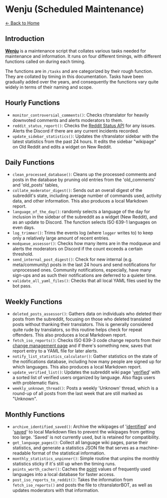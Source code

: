 # Wenju (Scheduled Maintenance)

[← Back to Home](./index.md)

## Introduction

**[Wenju](https://en.wikipedia.org/wiki/Kong_Rong)** is a maintenance script that collates various tasks needed for maintenance and information. It runs on four different timings, with different functions called on during each timing.

The functions are in `/tasks` and are categorized by their rough function. They are collated by timing in this documentation. Tasks have been gradually added over the years, and consequently the functions vary quite widely in terms of their naming and scope.

## Hourly Functions

* `monitor_controversial_comments()`: Checks r/translator for heavily downvoted comments and alerts moderators to them. 
* `reddit_status_report()`: Checks the [Reddit Status API](https://www.redditstatus.com/) for any issues. Alerts the Discord if there are any current incidents recorded. 
* `update_sidebar_statistics()`: Updates the r/translator sidebar with the latest statistics from the past 24 hours. It edits the sidebar "wikipage" on Old Reddit and edits a widget on New Reddit.

## Daily Functions

* `clean_processed_database()`: Cleans up the processed comments and posts in the database by pruning old entries from the 'old_comments' and 'old_posts' tables,
* `collate_moderator_digest()`: Sends out an overall digest of the subreddit's state, including average number of commands used, activity data, and other information. This also produces a local Markdown report.
* `language_of_the_day()`: randomly selects a language of the day for inclusion in the sidebar of the subreddit as a widget (New Reddit), and as an update to Discord. The function selects ISO 639-1 languages on even days.
* `log_trimmer()`: Trims the events log (where `logger` writes to) to keep only a relatively large amount of recent entries. 
* `modqueue_assessor()`: Checks how many items are in the modqueue and alerts the moderators on Discord if the count exceeds a certain threshold.
* `send_internal_post_digest()`: Check for new internal (e.g. meta/community) posts in the last 24 hours and send notifications for unprocessed ones. Community notifications, especially, have many sign-ups and as such their notifications are deferred to a quieter time.
* `validate_all_yaml_files()`: Checks that all local YAML files used by the bot pass.

## Weekly Functions

* `deleted_posts_assessor()`: Gathers data on individuals who deleted their posts from the subreddit, focusing on those who deleted translated posts without thanking their translators. This is generally considered quite rude by translators, so this routine helps check for repeat offenders. This also produces a local Markdown report.
* `fetch_iso_reports()`: Checks ISO 639-3 code change reports from their [change management page](https://iso639-3.sil.org/code_changes/change_management) and if there's something new, saves that report entry to a YAML file for later alerts.
* `notify_list_statistics_calculator()`: Gather statistics on the state of the notifications database, including how many people are signed up for which languages. This also produces a local Markdown report.
* `update_verified_list()`:  Updates the subreddit wiki page '[verified](https://www.reddit.com/r/translator/wiki/verified)' with a sorted list of verified users organized by language. Also flags users with problematic flairs.
* `weekly_unknown_thread()`: Posts a weekly 'Unknown' thread, which is a round-up of all posts from the last week that are still marked as "Unknown".

## Monthly Functions

* `archive_identified_saved()`: Archive the wikipages of '[identified](https://www.reddit.com/r/translator/wiki/identified)' and '[saved](https://www.reddit.com/r/translator/wiki/saved)' to local Markdown files to prevent the wikipages from getting too large. 'Saved' is not currently used, but is retained for compatibility. 
* `get_language_pages()`: Collect all language wiki pages, parse their statistics, and generate  a statistics JSON file that serves as a machine-readable format of the statistical information.
* `monthly_statistics_unpinner()`: Simple routine that unpins the monthly statistics sticky if it's still up when the timing runs. 
* `points_worth_cacher()`: Caches the [point](./points.md) values of frequently used languages into a local database for faster access. 
* `post_iso_reports_to_reddit()`: Takes the information from `fetch_iso_reports()` and posts the file to r/translatorBOT, as well as updates moderators with that information. 